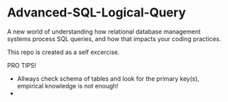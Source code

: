 # Advanced-SQL-Logical-Query
A new world of understanding how relational database management systems process SQL queries, and how that impacts your coding practices.

This repo is created as a self excercise.

PRO TIPS!

   - Allways check schema of tables and look for the primary key(s), empirical knowledge is not enough!
   - 
